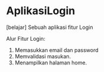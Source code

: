 # AplikasiLogin
[belajar] Sebuah aplikasi fitur Login

Alur Fitur Login:
1. Memasukkan email dan password
2. Memvalidasi masukan.
3. Menampilkan halaman home.
